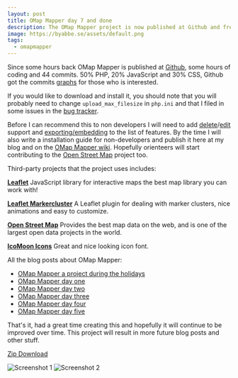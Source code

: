 ```yaml
---
layout: post
title: OMap Mapper day 7 and done
description: The OMap Mapper project is now published at Github and free to download.
image: https://byabbe.se/assets/default.png
tags:
  - omapmapper
---
```

Since some hours back OMap Mapper is published at [Github][1], some hours of coding and 44 commits. 50% PHP, 20% JavaScript and 30% CSS, Github got the commits [graphs][2] for those who is interested. 

If you would like to download and install it, you should note that you will probably need to change `upload_max_filesize` in `php.ini` and that I filed in some issues in the [bug tracker][3]. 

Before I can recommend this to non developers I will need to add [delete][4]/[edit][5] support and [exporting/embedding][6] to the list of features. By the time I will also write a installation guide for non-developers and publish it here at my blog and on the [OMap Mapper wiki][7]. Hopefully orienteers will start contributing to the [Open Street Map][8] project too.

Third-party projects that the project uses includes:

**[Leaflet][9]**
JavaScript library for interactive maps the best map library you can work with!

**[Leaflet Markercluster][10]**
A Leaflet plugin for dealing with marker clusters, nice animations and easy to customize.

**[Open Street Map][8]**
Provides the best map data on the web, and is one of the largest open data projects in the world.

**[IcoMoon Icons][11]**
Great and nice looking icon font.

All the blog posts about OMap Mapper:

 - [OMap Mapper a project during the holidays][12]
 - [OMap Mapper day one][13]
 - [OMap Mapper day two][14]
 - [OMap Mapper day three][15]
 - [OMap Mapper day four][16]
 - [OMap Mapper day five][17]

That's it, had a great time creating this and hopefully it will continue to be improved over time. This project will result in more future blog posts and other stuff.  

[Zip Download][18]

![Screenshot 1][19]
![Screenshot 2][20]

[1]: https://github.com/Abbe98/OMap-Mapper
[2]: https://github.com/Abbe98/OMap-Mapper/graphs
[3]: https://github.com/Abbe98/OMap-Mapper/issues?state=open
[4]: https://github.com/Abbe98/OMap-Mapper/issues/3
[5]: https://github.com/Abbe98/OMap-Mapper/issues/2
[6]: https://github.com/Abbe98/OMap-Mapper/issues/4
[7]: https://github.com/Abbe98/OMap-Mapper/wiki
[8]: http://www.openstreetmap.org/
[9]: http://leafletjs.com
[10]: https://github.com/Leaflet/Leaflet.markercluster
[11]: http://icomoon.io/#icons
[12]: https://byabbe.se/blog/2014/02/13/omap-mapper-a-project-during-the-holidays/
[13]: https://byabbe.se/blog/2014/02/17/omap-mapper-day-one/
[14]: https://byabbe.se/blog/2014/02/18/omap-mapper-day-two/
[15]: https://byabbe.se/blog/2014/02/19/omap-mapper-day-three/
[16]: https://byabbe.se/blog/2014/02/20/omap-mapper-day-four/
[17]: https://byabbe.se/blog/2014/02/21/omap-mapper-day-five/
[18]: https://github.com/Abbe98/OMap-Mapper/archive/master.zip
[19]: https://byabbe.se/assets/omapmapper2.jpg
[20]: https://byabbe.se/assets/omapmapper3.jpg
